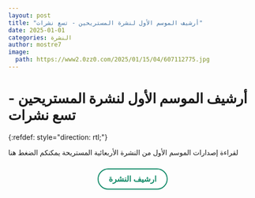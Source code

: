 ```yaml
---
layout: post
title: "أرشيف الموسم الأول لنشرة المستريحين - تسع نشرات"
date: 2025-01-01
categories: النشرة
author: mostre7
image:
  path: https://www2.0zz0.com/2025/01/15/04/607112775.jpg
---
```


# أرشيف الموسم الأول لنشرة المستريحين - تسع نشرات
{:refdef: style="direction: rtl;"}

لقراءة إصدارات الموسم الأول من النشرة الأربعائية المستريحة يمكنكم الضغط هنا

<style>
  @import url('https://fonts.googleapis.com/css2?family=Cairo:wght@400;600&display=swap');

  :root {
    --dark-green: #128a68;
    --gray: #bbbbbb;
  }

  .container {
    position: relative;
    text-align: center;
    padding: 10px;
  }

  .container button {
    outline: none;
    height: auto;
    padding: 10px 20px;
    border-radius: 40px;
    background: #fff;
    border: 2px solid var(--dark-green);
    color: var(--dark-green);
    font-size: 16px;
    font-weight: bold;
    cursor: pointer;
    transition: all 0.25s ease;
    white-space: nowrap;
    text-align: center;
  }

  .container button:hover {
    color: white;
    background: var(--dark-green);
  }

  .container button:active {
    letter-spacing: 1px;
  }
</style>

<div class="container">
  <button id="button" onclick="window.open('https://caramel.la/m0srte7', '_blank')">
    ارشيف النشرة
  </button>
</div>
